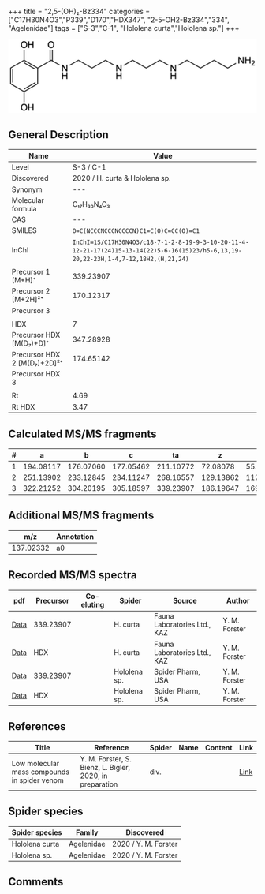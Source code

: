 +++
title = "2,5-(OH)₂-Bz334"
categories = ["C17H30N4O3","P339","D170","HDX347",
"2-5-OH2-Bz334","334",
"Agelenidae"]
tags = ["S-3","C-1",
"Hololena curta","Hololena sp."]
+++

![](/img/2-5-OH2-Bz334.png)

## General Description

| Name                       | Value              |
|----------------------------|--------------------|
| Level                      | S-3 / C-1          |
| Discovered                 | 2020 / H. curta & Hololena sp. |
| Synonym                    | ---                |
| Molecular formula          | C₁₇H₃₀N₄O₃                   |
| CAS                        | ---                |
| SMILES | `O=C(NCCCNCCCNCCCCN)C1=C(O)C=CC(O)=C1`  |
| InChI  | `InChI=1S/C17H30N4O3/c18-7-1-2-8-19-9-3-10-20-11-4-12-21-17(24)15-13-14(22)5-6-16(15)23/h5-6,13,19-20,22-23H,1-4,7-12,18H2,(H,21,24)`  |
|                            |                    |
| Precursor 1 [M+H]⁺         | 339.23907                   |
| Precursor 2 [M+2H]²⁺       | 170.12317                   |
| Precursor 3                |                    |
|                            |                    |
| HDX                        | 7                   |
| Precursor HDX   [M(D₇)+D]⁺   | 347.28928                   |
| Precursor HDX 2 [M(D₇)+2D]²⁺ | 174.65142                   |
| Precursor HDX 3            |                    |
|                            |                    |
| Rt                         | 4.69                   |
| Rt HDX                     | 3.47                   |

## Calculated MS/MS fragments

| # | a         | b         | c         | ta        | z         | y         | tz        |
|---|-----------|-----------|-----------|-----------|-----------|-----------|-----------|
| 1 | 194.08117 | 176.07060 | 177.05462 | 211.10772 | 72.08078 | 55.05423 | 89.10732 |
| 2 | 251.13902 | 233.12845 | 234.11247 | 268.16557 | 129.13862 | 112.11208 | 146.16517 |
| 3 | 322.21252 | 304.20195 | 305.18597 | 339.23907 | 186.19647 | 169.16993 | 203.22302 |

## Additional MS/MS fragments

| m/z       | Annotation |
|-----------|------------|
| 137.02332 | a0         |

## Recorded MS/MS spectra

| pdf                                             | Precursor | Co-eluting | Spider      | Source                       | Author        |
|-------------------------------------------------|-----------|------------|-------------|------------------------------|---------------|
| [Data](/pdf/H-curta/339_2-5-OH2-Bz334_Hc.pdf) | 339.23907 |           | H. curta | Fauna Laboratories Ltd., KAZ | Y. M. Forster |
| [Data](/pdf/H-curta/339_2-5-OH2-Bz334_Hc_HDX.pdf) | HDX |           | H. curta | Fauna Laboratories Ltd., KAZ | Y. M. Forster |
| [Data](/pdf/Hololena-sp/339_2-5-OH2-Bz334_Ho-sp.pdf) | 339.23907 |           | Hololena sp. | Spider Pharm, USA | Y. M. Forster |
| [Data](/pdf/Hololena-sp/339_2-5-OH2-Bz334_Ho-sp_HDX.pdf) | HDX |           | Hololena sp. | Spider Pharm, USA | Y. M. Forster |


## References

| Title | Reference | Spider | Name | Content | Link |
|-------|-----------|--------|------|---------|------|
| Low molecular mass compounds in spider venom      | Y. M. Forster, S. Bienz, L. Bigler, 2020, in preparation          | div.       |   |   | [Link](unknown) |

## Spider species

| Spider species     | Family     | Discovered           |
|--------------------|------------|----------------------|
| Hololena curta | Agelenidae | 2020 / Y. M. Forster |
| Hololena sp. | Agelenidae | 2020 / Y. M. Forster |


## Comments